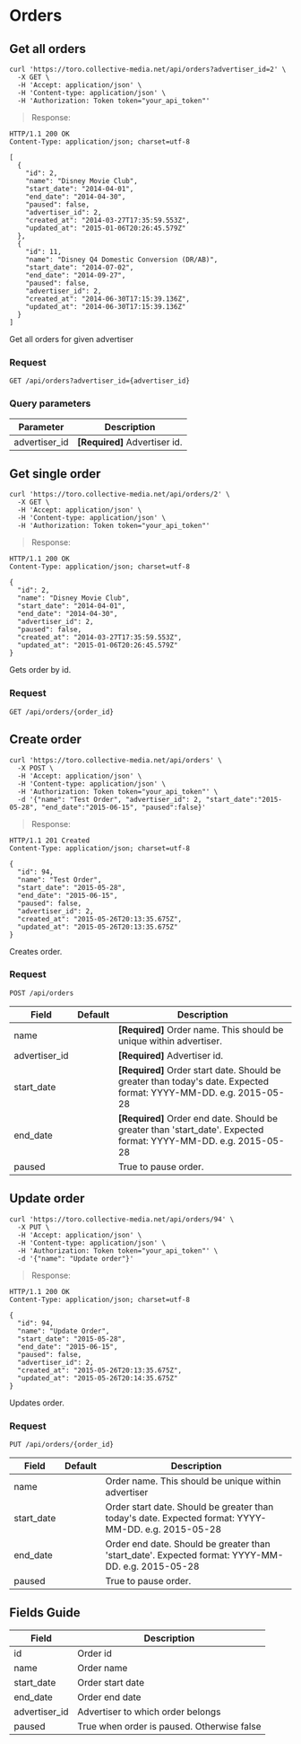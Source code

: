 # Orders

## Get all orders

```shell
curl 'https://toro.collective-media.net/api/orders?advertiser_id=2' \
  -X GET \
  -H 'Accept: application/json' \
  -H 'Content-type: application/json' \
  -H 'Authorization: Token token="your_api_token"'
```

> Response:

```http
HTTP/1.1 200 OK
Content-Type: application/json; charset=utf-8

[
  {
    "id": 2,
    "name": "Disney Movie Club",
    "start_date": "2014-04-01",
    "end_date": "2014-04-30",
    "paused": false,
    "advertiser_id": 2,
    "created_at": "2014-03-27T17:35:59.553Z",
    "updated_at": "2015-01-06T20:26:45.579Z"
  },
  {
    "id": 11,
    "name": "Disney Q4 Domestic Conversion (DR/AB)",
    "start_date": "2014-07-02",
    "end_date": "2014-09-27",
    "paused": false,
    "advertiser_id": 2,
    "created_at": "2014-06-30T17:15:39.136Z",
    "updated_at": "2014-06-30T17:15:39.136Z"
  }
]
```

Get all orders for given advertiser

### Request

`GET /api/orders?advertiser_id={advertiser_id}`

### Query parameters

Parameter | Description
--------- | -----------
advertiser_id | **[Required]** Advertiser id.


## Get single order

```shell
curl 'https://toro.collective-media.net/api/orders/2' \
  -X GET \
  -H 'Accept: application/json' \
  -H 'Content-type: application/json' \
  -H 'Authorization: Token token="your_api_token"'
```

> Response:

```http
HTTP/1.1 200 OK
Content-Type: application/json; charset=utf-8

{
  "id": 2,
  "name": "Disney Movie Club",
  "start_date": "2014-04-01",
  "end_date": "2014-04-30",
  "advertiser_id": 2,
  "paused": false,
  "created_at": "2014-03-27T17:35:59.553Z",
  "updated_at": "2015-01-06T20:26:45.579Z"
}
```

Gets order by id.

### Request

`GET /api/orders/{order_id}`

## Create order

```shell
curl 'https://toro.collective-media.net/api/orders' \
  -X POST \
  -H 'Accept: application/json' \
  -H 'Content-type: application/json' \
  -H 'Authorization: Token token="your_api_token"' \
  -d '{"name": "Test Order", "advertiser_id": 2, "start_date":"2015-05-28", "end_date":"2015-06-15", "paused":false}'
```

> Response:

```http
HTTP/1.1 201 Created
Content-Type: application/json; charset=utf-8

{
  "id": 94,
  "name": "Test Order",
  "start_date": "2015-05-28",
  "end_date": "2015-06-15",
  "paused": false,
  "advertiser_id": 2,
  "created_at": "2015-05-26T20:13:35.675Z",
  "updated_at": "2015-05-26T20:13:35.675Z"
}
```

Creates order.

### Request

`POST /api/orders`

Field | Default | Description
--------- | ------- | -----------
name |  | **[Required]** Order name. This should be unique within advertiser.
advertiser_id | | **[Required]** Advertiser id.
start_date | | **[Required]** Order start date. Should be greater than today's date. Expected format: YYYY-MM-DD. e.g. 2015-05-28
end_date | | **[Required]** Order end date. Should be greater than 'start_date'. Expected format: YYYY-MM-DD. e.g. 2015-05-28
paused | | True to pause order.

## Update order

```shell
curl 'https://toro.collective-media.net/api/orders/94' \
  -X PUT \
  -H 'Accept: application/json' \
  -H 'Content-type: application/json' \
  -H 'Authorization: Token token="your_api_token"' \
  -d '{"name": "Update order"}'
```

> Response:

```http
HTTP/1.1 200 OK
Content-Type: application/json; charset=utf-8

{
  "id": 94,
  "name": "Update Order",
  "start_date": "2015-05-28",
  "end_date": "2015-06-15",
  "paused": false,
  "advertiser_id": 2,
  "created_at": "2015-05-26T20:13:35.675Z",
  "updated_at": "2015-05-26T20:14:35.675Z"
}
```

Updates order.

### Request

`PUT /api/orders/{order_id}`

Field | Default | Description
--------- | ------- | -----------
name |  | Order name. This should be unique within advertiser
start_date | | Order start date. Should be greater than today's date. Expected format: YYYY-MM-DD. e.g. 2015-05-28
end_date | | Order end date. Should be greater than 'start_date'. Expected format: YYYY-MM-DD. e.g. 2015-05-28
paused | | True to pause order.


## Fields Guide
Field | Description
--------- | -----------
id | Order id
name | Order name
start_date | Order start date
end_date | Order end date
advertiser_id | Advertiser to which order belongs
paused | True when order is paused. Otherwise false

